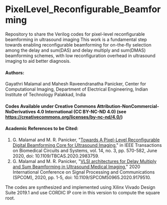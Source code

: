 # PixelLevel_Reconfigurable_Beamforming
Repository to share the Verilog codes for pixel-level reconfigurable beamforming in ultrasound imaging
This work is a fundamental step towards enabling reconfigurable beamforming for on-the-fly selection among the delay and sum(DAS) and delay multiply and sum(DMAS) beamforming schemes, with low reconfiguration overhead in ultrasound imaging to aid better diagnosis. 

#### **Authors**: 
Gayathri Malamal and Mahesh Raveendranatha Panicker, Center for Computational Imaging, Department of Electrical Engineering, Indian Institute of Technology Palakkad, India

#### **Codes Available under Creative Commons Attribution-NonCommercial-NoDerivatives 4.0 International (CC BY-NC-ND 4.0) (see https://creativecommons.org/licenses/by-nc-nd/4.0/)**

#### **Academic References to be Cited:**
1.  G. Malamal and M. R. Panicker, "[Towards A Pixel-Level Reconfigurable Digital Beamforming Core for Ultrasound Imaging](https://ieeexplore.ieee.org/document/9050877)," in IEEE Transactions on Biomedical Circuits and Systems, vol. 14, no. 3, pp. 570-582, June 2020, doi: 10.1109/TBCAS.2020.2983759.
2. G. Malamal and M. R. Panicker, "[VLSI architectures for Delay Multiply and Sum Beamforming in Ultrasound Medical Imaging](https://ieeexplore.ieee.org/document/9179510)," 2020 International Conference on Signal Processing and Communications (SPCOM), 2020, pp. 1-5, doi: 10.1109/SPCOM50965.2020.9179510.

The codes are synthesized and implemented using Xilinx Vivado Design Suite 2019.1 and use CORDIC IP core in this version to compute the square root.
